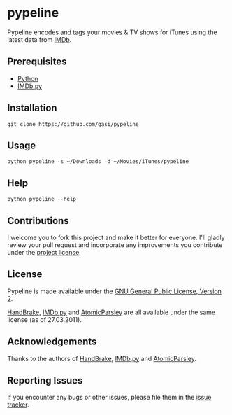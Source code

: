 pypeline
========

Pypeline encodes and tags your movies & TV shows for iTunes using the latest
data from [IMDb][].


Prerequisites
-------------
  - [Python][]
  - [IMDb.py][]


Installation
------------

    git clone https://github.com/gasi/pypeline

Usage
-----

    python pypeline -s ~/Downloads -d ~/Movies/iTunes/pypeline

Help
-----

    python pypeline --help


Contributions
-------------

I welcome you to fork this project and make it better for everyone. I'll gladly
review your pull request and incorporate any improvements you contribute under
the [project license][license].


License
-------

Pypeline is made available under the [GNU General Public License, Version 2][license].

[HandBrake][], [IMDb.py][] and [AtomicParsley][] are all available under the same
license (as of 27.03.2011).


Acknowledgements
----------------

Thanks to the authors of [HandBrake][], [IMDb.py][] and [AtomicParsley][].


Reporting Issues
----------------

If you encounter any bugs or other issues, please file them in the
[issue tracker][issue-tracker].

[issue-tracker]: https://github.com/gasi/pypeline/issues
[license]: http://www.gnu.org/licenses/gpl-2.0.html

[python]: http://python.org/
[handbrake]: http://handbrake.fr/
[imdb.py]: http://imdbpy.sourceforge.net/
[atomicparsley]: http://atomicparsley.sourceforge.net/
[imdb]: http://imdb.com/